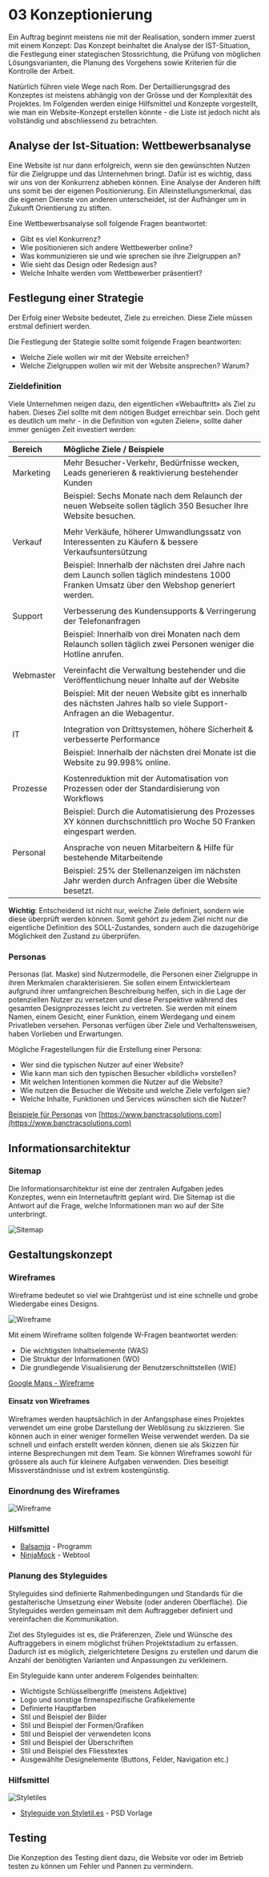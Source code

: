 # 03 Konzeptionierung

Ein Auftrag beginnt meistens nie mit der Realisation, sondern immer zuerst mit einem Konzept: Das Konzept beinhaltet die Analyse der IST-Situation, die Festlegung einer stategischen Stossrichtung, die Prüfung von möglichen Lösungsvarianten, die Planung des Vorgehens sowie Kriterien für die Kontrolle der Arbeit.

Natürlich führen viele Wege nach Rom. Der Dertaillierungsgrad des Konzeptes ist meistens abhängig von der Grösse und der Komplexität des Projektes. Im Folgenden werden einige Hilfsmittel und Konzepte vorgestellt, wie man ein Website-Konzept erstellen könnte - die Liste ist jedoch nicht als vollständig und abschliessend zu betrachten.

## Analyse der Ist-Situation: Wettbewerbsanalyse

Eine Website ist nur dann erfolgreich, wenn sie den gewünschten Nutzen für die Zielgruppe und das Unternehmen bringt. Dafür ist es wichtig, dass wir uns von der Konkurrenz abheben können. Eine Analyse der Anderen hilft uns somit bei der eigenen Positionierung. Ein Alleinstellungsmerkmal, das die eigenen Dienste von anderen unterscheidet, ist der Aufhänger um in Zukunft Orientierung zu stiften.

Eine Wettbewerbsanalyse soll folgende Fragen beantwortet:

* Gibt es viel Konkurrenz?
* Wie positionieren sich andere Wettbewerber online? 
* Was kommunizieren sie und wie sprechen sie ihre Zielgruppen an? 
* Wie sieht das Design oder Redesign aus? 
* Welche Inhalte werden vom Wettbewerber präsentiert?

## Festlegung einer Strategie

Der Erfolg einer Website bedeutet, Ziele zu erreichen. Diese Ziele müssen erstmal definiert werden.

Die Festlegung der Stategie sollte somit folgende Fragen beantworten:

* Welche Ziele wollen wir mit der Website erreichen?
* Welche Zielgruppen wollen wir mit der Website ansprechen? Warum?

### Zieldefinition

Viele Unternehmen neigen dazu, den eigentlichen «Webauftritt» als Ziel zu haben. Dieses Ziel sollte mit dem nötigen Budget erreichbar sein. Doch geht es deutlich um mehr - in die Definition von «guten Zielen», sollte daher immer genügen Zeit investiert werden:

| Bereich | Mögliche Ziele / Beispiele |
| :--- | :--- |
| Marketing | Mehr Besucher-Verkehr, Bedürfnisse wecken,   Leads generieren & reaktivierung bestehender Kunden |
|  | Beispiel: Sechs Monate nach dem Relaunch der neuen Webseite sollen  täglich 350 Besucher Ihre Website besuchen. |
|  |  |
| Verkauf | Mehr Verkäufe, höherer Umwandlungssatz von Interessenten zu Käufern &   bessere Verkaufsuntersützung |
|  | Beispiel: Innerhalb der nächsten drei Jahre nach dem Launch sollen täglich  mindestens 1000 Franken Umsatz über den Webshop generiert werden. |
|  |  |
| Support | Verbesserung des Kundensupports & Verringerung der Telefonanfragen |
|  | Beispiel: Innerhalb von drei Monaten nach dem Relaunch sollen täglich   zwei Personen weniger die Hotline anrufen. |
|  |  |
| Webmaster | Vereinfacht die Verwaltung bestehender und die Veröffentlichung neuer   Inhalte auf der Website |
|  | Beispiel: Mit der neuen Website gibt es innerhalb des nächsten Jahres   halb so viele Support-Anfragen an die Webagentur. |
|  |  |
| IT | Integration von Drittsystemen, höhere Sicherheit & verbesserte   Performance |
|  | Beispiel: Innerhalb der nächsten drei Monate ist die Website zu 99.998%   online. |
|  |  |
| Prozesse | Kostenreduktion mit der Automatisation von Prozessen oder der   Standardisierung von Workflows |
|  | Beispiel: Durch die Automatisierung des Prozesses XY können   durchschnittlich pro Woche 50 Franken eingespart werden. |
|  |  |
| Personal | Ansprache von neuen Mitarbeitern & Hilfe für bestehende Mitarbeitende |
|  | Beispiel: 25% der Stellenanzeigen im nächsten Jahr werden durch Anfragen   über die Website besetzt. |

**Wichtig**: Entscheidend ist nicht nur, welche Ziele definiert, sondern wie diese überprüft werden können. Somit gehört zu jedem Ziel nicht nur die eigentliche Definition des SOLL-Zustandes, sondern auch die dazugehörige Möglichkeit den Zustand zu überprüfen.

### Personas

Personas \(lat. Maske\) sind Nutzermodelle, die Personen einer Zielgruppe in ihren Merkmalen charakterisieren. Sie sollen einem Entwicklerteam aufgrund ihrer umfangreichen Beschreibung helfen, sich in die Lage der potenziellen Nutzer zu versetzen und diese Perspektive während des gesamten Designprozesses leicht zu vertreten. Sie werden mit einem Namen, einem Gesicht, einer Funktion, einem Werdegang und einem Privatleben versehen. Personas verfügen über Ziele und Verhaltensweisen, haben Vorlieben und Erwartungen.

Mögliche Fragestellungen für die Erstellung einer Persona:

* Wer sind die typischen Nutzer auf einer Website?
* Wie kann man sich den typischen Besucher «bildlich» vorstellen?
* Mit welchen Intentionen kommen die Nutzer auf die Website?
* Wie nutzen die Besucher die Website und welche Ziele verfolgen sie?
* Welche Inhalte, Funktionen und Services wünschen sich die Nutzer?

[Beispiele für Personas](https://github.com/johannesE/modul-101/tree/7ef76a9c9f706911092af198dd248f9a2832f329/Tag%203/03%20Konzeptionierung/src/persona.png) von [https://www.banctracsolutions.com](https://www.banctracsolutions.com)

## Informationsarchitektur

### Sitemap

Die Informationsarchitektur ist eine der zentralen Aufgaben jedes Konzeptes, wenn ein Internetauftritt geplant wird. Die Sitemap ist die Antwort auf die Frage, welche Informationen man wo auf der Site unterbringt.

![Sitemap](../.gitbook/assets/sitemap.png)

## Gestaltungskonzept

### Wireframes

Wireframe bedeutet so viel wie Drahtgerüst und ist eine schnelle und grobe Wiedergabe eines Designs.

![Wireframe](../.gitbook/assets/wireframe.jpg)

Mit einem Wireframe sollten folgende W-Fragen beantwortet werden:

* Die wichtigsten Inhaltselemente \(WAS\)
* Die Struktur der Informationen \(WO\)
* Die grundlegende Visualisierung der Benutzerschnittstellen \(WIE\)

[Google Maps - Wireframe](https://www.google.ch/maps/place/ICT+Berufsbildung+Zentralschweiz/@47.0715163,8.3465601,17z/data=!3m1!4b1!4m5!3m4!1s0x478ffc03f44a7433:0xa693809437ac2778!8m2!3d47.0715127!4d8.3487488)

#### Einsatz von Wireframes

Wireframes werden hauptsächlich in der Anfangsphase eines Projektes verwendet um eine grobe Darstellung der Weblösung zu skizzieren. Sie können auch in einer weniger formellen Weise verwendet werden. Da sie schnell und einfach erstellt werden können, dienen sie als Skizzen für interne Besprechungen mit dem Team. Sie können Wireframes sowohl für grössere als auch für kleinere Aufgaben verwenden. Dies beseitigt Missverständnisse und ist extrem kostengünstig.

### Einordnung des Wireframes

![Wireframe](../.gitbook/assets/unterschied-wireframe-mockup.png)

### Hilfsmittel

* [Balsamiq](https://balsamiq.com/download/) - Programm
* [NinjaMock](https://ninjamock.com/) - Webtool

### Planung des Styleguides

Styleguides sind definierte Rahmenbedingungen und Standards für die gestalterische Umsetzung einer Website \(oder anderen Oberfläche\). Die Styleguides werden gemeinsam mit dem Auftraggeber definiert und vereinfachen die Kommunikation.

Ziel des Styleguides ist es, die Präferenzen, Ziele und Wünsche des Auftraggebers in einem möglichst frühen Projektstadium zu erfassen. Dadurch ist es möglich, zielgerichtetere Designs zu erstellen und darum die Anzahl der benötigten Varianten und Anpassungen zu verkleinern.

Ein Styleguide kann unter anderem Folgendes beinhalten:

* Wichtigste Schlüsselbergriffe \(meistens Adjektive\)
* Logo und sonstige firmenspezifische Grafikelemente
* Definierte Hauptfarben
* Stil und Beispiel der Bilder
* Stil und Beispiel der Formen/Grafiken
* Stil und Beispiel der verwendeten Icons
* Stil und Beispiel der Überschriften
* Stil und Beispiel des Fliesstextes
* Ausgewählte Designelemente \(Buttons, Felder, Navigation etc.\)

### Hilfsmittel

![Styletiles](../.gitbook/assets/style-tiles.jpg)

* [Styleguide von Styletil.es](http://styletil.es/downloads/Style_Tile_Template.psd.zip) - PSD Vorlage

## Testing

Die Konzeption des Testing dient dazu, die Website vor oder im Betrieb testen zu können um Fehler und Pannen zu vermindern.

